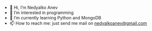 - 👋 Hi, I’m Nedyalko Anev
- 👀 I’m interested in programming
- 🌱 I’m currently learning Python and MongoDB
- 📫 How to reach me: just send me mail on nedyalkoanev@gmail.com
